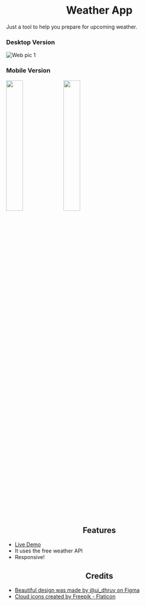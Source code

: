 <h1 align="center"> Weather App </h1>
Just a tool to help you prepare for upcoming weather.

<h3> Desktop Version </h3>
<img src="https://github.com/Quazf1x/Weather-App/assets/103037316/b347f9e2-b04b-4eff-bf5d-5be2b71be575" alt="Web pic 1">
<h3> Mobile Version </h3>
<img src="https://github.com/Quazf1x/Weather-App/assets/103037316/59c55da8-6cb0-45ea-b1b3-7197cbabc439"  width = 30% height=30% atl="Phone pic">
<img src="https://github.com/Quazf1x/Weather-App/assets/103037316/ea3e02b0-135e-4053-addc-8d2854813352"  width = 30% height=30% atl="Phone pic2">

<h2 align = "center"> Features </h2>

* <a href="https://quazf1x.github.io/Weather-App"> Live Demo </a>
* It uses the free weather API
*  Responsive!

<h2 align = "center"> Credits </h2>

* <a href="https://www.figma.com/@ui_dhruv"> Beautiful design was made by @ui_dhruv on Figma </a>
* <a href="https://www.flaticon.com/free-icons/cloud" title="cloud icons">Cloud icons created by Freepik - Flaticon</a>
